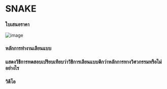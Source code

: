 # SNAKE
### ใบเสนอราคา
![image](https://imgur.com/1KY8BRY.png)

### หลักการทำงานเลียนแบบ
### แสดงวิธีการทดสอบเปรียบเทียบว่าวิธีการเลียนแบบดีกว่าหลักการทางวิศวกรรมหรือไม่อย่างไร
### วิดีโอ
